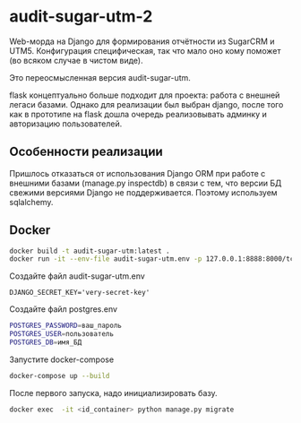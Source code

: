 # audit-sugar-utm-2
Web-морда на Django для формирования отчётности из SugarCRM и UTM5. Конфигурация специфическая, так что мало оно кому поможет (во всяком случае в чистом виде).

Это переосмысленная версия audit-sugar-utm.

flask концептуально больше подходит для проекта: работа с внешней легаси базами. Однако для реализации был выбран django, после того как в прототипе на flask дошла очередь реализовывать админку и авторизацию пользователей.

## Особенности реализации

Пришлось отказаться от использования Django ORM при работе с внешними базами (manage.py inspectdb) в связи с тем, что версии БД свежими версиями Django не поддерживается. Поэтому используем sqlalchemy.   

## Docker

```bash
docker build -t audit-sugar-utm:latest .
docker run -it --env-file audit-sugar-utm.env -p 127.0.0.1:8888:8000/tcp audit-sugar-utm:latest
```

Создайте файл audit-sugar-utm.env
```
DJANGO_SECRET_KEY='very-secret-key'
```
Создайте файл postgres.env
```bash
POSTGRES_PASSWORD=ваш_пароль
POSTGRES_USER=пользователь
POSTGRES_DB=имя_БД
```

Запустите docker-compose
```bash
docker-compose up --build
```

После первого запуска, надо инициализировать базу.
```bash
docker exec  -it <id_container> python manage.py migrate
```